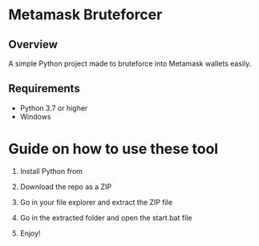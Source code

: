 # Metamask Bruteforcer

## Overview
 
A simple Python project made to bruteforce into Metamask wallets easily. 

## Requirements 

- Python 3.7 or higher 
- Windows

# Guide on how to use these tool

1. Install Python from

2. Download the repo as a ZIP 
 
3. Go in your file explorer and extract the ZIP file 
 
4. Go in the extracted folder and open the start.bat file
 
5. Enjoy! 